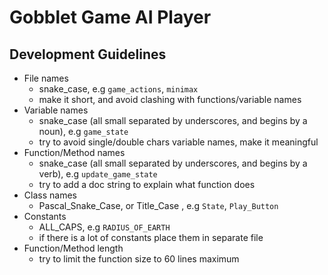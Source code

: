 # Gobblet Game AI Player


## Development Guidelines
- File names 
    + snake_case, e.g `game_actions`, `minimax` 
    + make it short, and avoid clashing with functions/variable names 
- Variable names
    + snake_case (all small separated by underscores, and begins by a noun), e.g `game_state`
    + try to avoid single/double chars variable names, make it meaningful  
- Function/Method names 
    + snake_case (all small separated by underscores, and begins by a verb), e.g `update_game_state`
    + try to add a doc string to explain what function does 
- Class names 
    + Pascal_Snake_Case, or Title_Case , e.g `State`, `Play_Button`
- Constants 
    + ALL_CAPS, e.g `RADIUS_OF_EARTH`
    + if there is a lot of constants place them in separate file 
- Function/Method length 
    + try to limit the function size to 60 lines maximum


